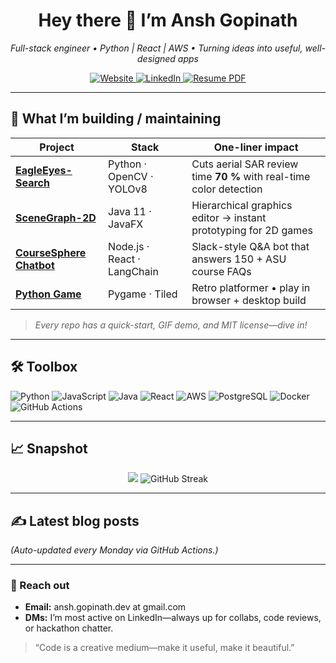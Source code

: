 <!-- ┌─────────────────────────────────────────────────────────────────────────┐
     │  GitHub Profile README – Ansh Gopinath                                 │
     └─────────────────────────────────────────────────────────────────────────┘ -->

<h1 align="center">Hey there 👋 I’m Ansh Gopinath</h1>
<p align="center">
  <em>Full-stack engineer &bullet; Python&nbsp;|&nbsp;React&nbsp;|&nbsp;AWS &bullet; Turning ideas into useful, well-designed apps</em>
</p>

<p align="center">
  <a href="https://www.anshgopinath.com">
    <img alt="Website"
         src="https://img.shields.io/badge/Portfolio-anshgopinath.com-181717?style=for-the-badge&logo=github">
  </a>
  <a href="https://www.linkedin.com/in/ansh-gopinath-561537152/">
    <img alt="LinkedIn"
         src="https://img.shields.io/badge/LinkedIn-0A66C2?style=for-the-badge&logo=linkedin&logoColor=white">
  </a>
  <a href="https://raw.githubusercontent.com/Ansh2610/Ansh2610/main/Ansh_Gopinath_Resume.pdf">
    <img alt="Resume PDF"
         src="https://img.shields.io/badge/Resume-Download-here-informational?style=for-the-badge&logo=adobeacrobatreader&logoColor=white">
  </a>
</p>

---

## 🔭 What I’m building / maintaining

| Project | Stack | One-liner impact |
|---------|-------|------------------|
| **[EagleEyes-Search](https://github.com/Ansh2610/EagleEyes-Search)** | Python&nbsp;· OpenCV&nbsp;· YOLOv8 | Cuts aerial SAR review time **70 %** with real-time color detection |
| **[SceneGraph-2D](https://github.com/Ansh2610/SceneGraph-2D)** | Java&nbsp;11&nbsp;· JavaFX | Hierarchical graphics editor → instant prototyping for 2D games |
| **[CourseSphere Chatbot](https://github.com/Ansh2610/courseSphere-chatbot)** | Node.js&nbsp;· React&nbsp;· LangChain | Slack-style Q&A bot that answers 150 + ASU course FAQs |
| **[Python Game](https://github.com/Ansh2610/Python_game)** | Pygame&nbsp;· Tiled | Retro platformer • play in browser + desktop build |

> *Every repo has a quick-start, GIF demo, and MIT license—dive in!*

---

## 🛠️  Toolbox

![Python](https://img.shields.io/badge/Python-3776AB?logo=python&logoColor=white)
![JavaScript](https://img.shields.io/badge/JavaScript-F7DF1E?logo=javascript&logoColor=black)
![Java](https://img.shields.io/badge/Java-007396?logo=java&logoColor=white)
![React](https://img.shields.io/badge/React-20232A?logo=react&logoColor=61DAFB)
![AWS](https://img.shields.io/badge/AWS-232F3E?logo=amazonaws&logoColor=white)
![PostgreSQL](https://img.shields.io/badge/Postgres-4169E1?logo=postgresql&logoColor=white)
![Docker](https://img.shields.io/badge/Docker-2496ED?logo=docker&logoColor=white)
![GitHub Actions](https://img.shields.io/badge/GitHub_Actions-2088FF?logo=githubactions&logoColor=white)

---

## 📈  Snapshot

<p align="center">
  <img src="https://github-readme-stats.vercel.app/api?username=Ansh2610&show_icons=true&hide_title=true&hide_rank=false&count_private=true&theme=default">
  <img src="https://github-readme-streak-stats.herokuapp.com?user=Ansh2610&theme=default" alt="GitHub Streak">
</p>

---

## ✍️  Latest blog posts
<!-- BLOG-POST-LIST:START -->
<!-- BLOG-POST-LIST:END -->

*(Auto-updated every Monday via GitHub Actions.)*

---

### 🤙  Reach out

* **Email:** ansh.gopinath.dev&nbsp;at&nbsp;gmail.com  
* **DMs:** I’m most active on LinkedIn—always up for collabs, code reviews, or hackathon chatter.

> “Code is a creative medium—make it useful, make it beautiful.”

<!-- END README -->
